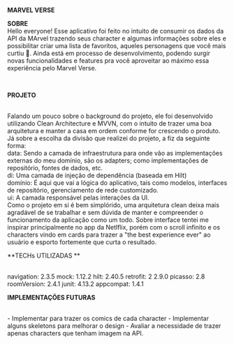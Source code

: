 **MARVEL VERSE**


**SOBRE**
<br/>
Hello everyone! Esse aplicativo foi feito no intuito de consumir os dados da API da MArvel trazendo seus character e algumas informações sobre eles e possibilitar criar uma lista de favoritos, aqueles personagens que você mais curtiu 💙. Ainda está em processo de desenvolvimento, podendo surgir novas funcionalidades e features pra você aproveitar ao máximo essa experiência pelo Marvel Verse.

<br/>

**PROJETO**

<br/>
Falando um pouco sobre o background do projeto, ele foi desenvolvido utilizando Clean Architecture e MVVN, com o intuito de trazer uma boa arquitetura e manter a casa em ordem conforme for crescendo o produto. 
Já sobre a escolha da divisão que realizei do projeto, a fiz da seguinte forma:
<br/>
data: Sendo a camada de infraestrutura para onde vão as implementações externas do meu domínio, são os adapters; como implementações de repositório, fontes de dados, etc.
<br/>
di: Uma camada de injeção de dependência (baseada em Hilt)
<br/>
domínio: É aqui que vai a lógica do aplicativo, tais como modelos, interfaces de repositório, gerenciamento de rede customizado.
<br/>
ui: A camada responsável pelas interações da UI.
<br/>
Como o projeto em si é bem simplórido, uma arquitetura clean deixa mais agradável de se trabalhar e sem dúvida de manter e compreender o funcionamento da aplicação como um todo.
Sobre interface tentei me inspirar principalmente no app da Netlflix, porém com o scroll infinito e os characters vindo em cards para trazer a "the best experience ever" ao usuário e esporto fortemente que curta o resultado.

<br/>

**TECHs UTILIZADAS **

<br/>
navigation:  2.3.5
mock:        1.12.2
hilt:        2.40.5
retrofit:    2 2.9.0
picasso:     2.8
roomVersion: 2.4.1
junit:       4.13.2
appcompat:   1.4.1
<br/>

**IMPLEMENTAÇÕES FUTURAS**

<br/>
- Implementar para trazer os comics de cada character
- Implementar alguns skeletons para melhorar o design 
- Avaliar a necessidade de trazer apenas characters que tenham imagem na API.
